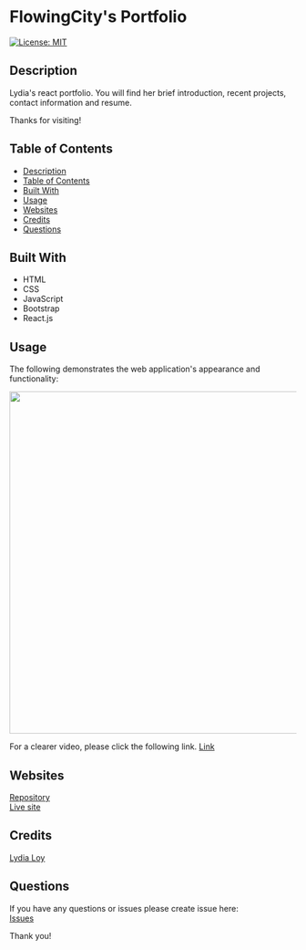 # FlowingCity's Portfolio
 
[![License: MIT](https://img.shields.io/badge/License-MIT-yellow.svg)](https://opensource.org/licenses/MIT)
 
 

## Description
Lydia's react portfolio. You will find her brief introduction, recent projects, contact information and resume.

Thanks for visiting!



## Table of Contents
  - [Description](#description)
  - [Table of Contents](#table-of-contents)
  - [Built With](#built-with)
  - [Usage](#usage)
  - [Websites](#websites)
  - [Credits](#credits)
  - [Questions](#questions)



## Built With
  * HTML 
  * CSS
  * JavaScript
  * Bootstrap
  * React.js
 


## Usage 
The following demonstrates the web application's appearance and functionality:



<img src="./public/assets/images/Start New Journey.gif" width="600" height="" />

For a clearer video, please click the following link.
[Link](https://watch.screencastify.com/v/LOGX3c1UP4XRZOMnMCuZ1)



## Websites
[Repository](https://github.com/flowingcityloy/react-portfolio)<br />
[Live site](https://flowingcityloy.github.io/react-portfolio/)



## Credits

  [Lydia Loy](https://github.com/flowingcityloy)<br/>



## Questions
  
If you have any questions or issues please create issue here:<br/>
[Issues](https://github.com/flowingcityloy/react-portfolio/issues) 


Thank you!
